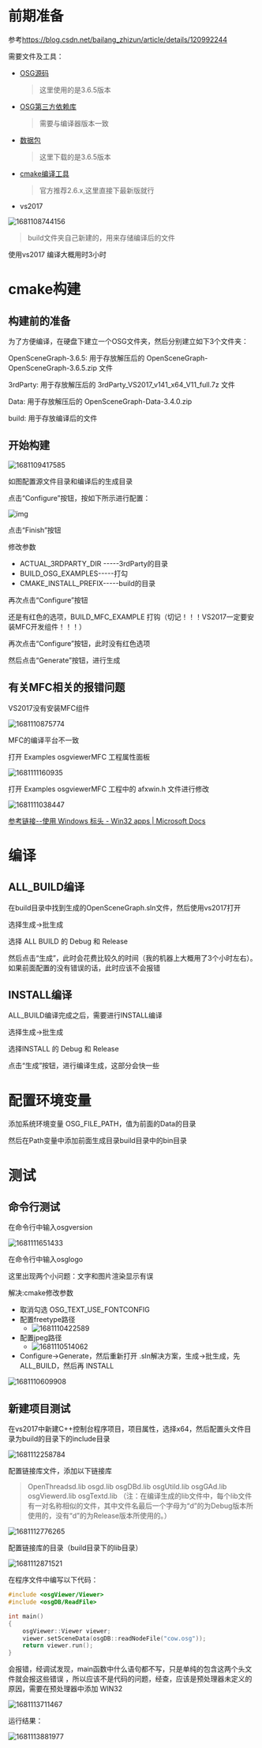 # 前期准备

参考<https://blog.csdn.net/bailang_zhizun/article/details/120992244>

需要文件及工具：

- [OSG源码](<https://www.openscenegraph.com/index.php/download-section/stable-releases/237-openscenegraph-3-6-5-release-download>)

  > 这里使用的是3.6.5版本

- [OSG第三方依赖库](<https://www.openscenegraph.com/index.php/download-section/dependencies>)

  > 需要与编译器版本一致

- [数据包](<https://www.openscenegraph.com/index.php/download-section/data>)

  > 这里下载的是3.6.5版本

- [cmake编译工具](<https://cmake.org/download/>)

  > 官方推荐2.6.x,这里直接下最新版就行

- vs2017

![1681108744156](OSG基本使用.assets/1681108744156.png)

> build文件夹自己新建的，用来存储编译后的文件

使用vs2017 编译大概用时3小时

# cmake构建

## 构建前的准备

为了方便编译，在硬盘下建立一个OSG文件夹，然后分别建立如下3个文件夹：

OpenSceneGraph-3.6.5: 用于存放解压后的 OpenSceneGraph-OpenSceneGraph-3.6.5.zip 文件

3rdParty:   用于存放解压后的 3rdParty_VS2017_v141_x64_V11_full.7z 文件

Data:        用于存放解压后的 OpenSceneGraph-Data-3.4.0.zip

build:       用于存放编译后的文件

## 开始构建

![1681109417585](OSG基本使用.assets/1681109417585.png)

如图配置源文件目录和编译后的生成目录 

点击“Configure”按钮，按如下所示进行配置： 

![img](OSG基本使用.assets/01f82a537db54298a2b877bb24545ab3.png) 

点击“Finish”按钮

 修改参数

- ACTUAL_3RDPARTY_DIR -----3rdParty的目录 
- BUILD_OSG_EXAMPLES-----打勾
- CMAKE_INSTALL_PREFIX-----build的目录

再次点击“Configure”按钮

还是有红色的选项，BUILD_MFC_EXAMPLE 打钩（切记！！！VS2017一定要安装MFC开发组件！！！） 

再次点击“Configure”按钮，此时没有红色选项 

然后点击“Generate”按钮，进行生成 

## 有关MFC相关的报错问题

VS2017没有安装MFC组件 

![1681110875774](OSG基本使用.assets/1681110875774.png)

MFC的编译平台不一致

打开 Examples osgviewerMFC 工程属性面板

![1681111160935](OSG基本使用.assets/1681111160935.png)

打开 Examples osgviewerMFC 工程中的 afxwin.h 文件进行修改

![1681111038447](OSG基本使用.assets/1681111038447.png)

[参考链接--使用 Windows 标头 - Win32 apps | Microsoft Docs](<https://learn.microsoft.com/zh-cn/windows/win32/winprog/using-the-windows-headers?redirectedfrom=MSDN>) 

# 编译

## ALL_BUILD编译

在build目录中找到生成的OpenSceneGraph.sln文件，然后使用vs2017打开

选择生成->批生成

选择 ALL BUILD 的 Debug 和 Release

然后点击“生成”，此时会花费比较久的时间（我的机器上大概用了3个小时左右）。如果前面配置的没有错误的话，此时应该不会报错 

## INSTALL编译

ALL_BUILD编译完成之后，需要进行INSTALL编译

选择生成->批生成

选择INSTALL 的 Debug 和 Release

点击“生成”按钮，进行编译生成，这部分会快一些 

# 配置环境变量

添加系统环境变量 OSG_FILE_PATH，值为前面的Data的目录 

然后在Path变量中添加前面生成目录build目录中的bin目录 

# 测试

## 命令行测试

在命令行中输入osgversion

![1681111651433](OSG基本使用.assets/1681111651433.png)

在命令行中输入osglogo 

这里出现两个小问题：文字和图片渲染显示有误

解决:cmake修改参数

- 取消勾选 OSG_TEXT_USE_FONTCONFIG 
- 配置freetype路径
  - ![1681110422589](OSG基本使用.assets/1681110422589.png)
- 配置jpeg路径
  - ![1681110514062](OSG基本使用.assets/1681110514062.png)
- Configure->Generate，然后重新打开 .sln解决方案，生成->批生成，先ALL_BUILD，然后再 INSTALL 

![1681110609908](OSG基本使用.assets/1681110609908.png)

## 新建项目测试

在vs2017中新建C++控制台程序项目，项目属性，选择x64，然后配置头文件目录为build的目录下的include目录 

![1681112258784](OSG基本使用.assets/1681112258784.png)

配置链接库文件，添加以下链接库

> OpenThreadsd.lib
> osgd.lib
> osgDBd.lib
> osgUtild.lib
> osgGAd.lib
> osgViewerd.lib
> osgTextd.lib
> （注：在编译生成的lib文件中，每个lib文件有一对名称相似的文件，其中文件名最后一个字母为“d”的为Debug版本所使用的，没有“d”的为Release版本所使用的。）

![1681112776265](OSG基本使用.assets/1681112776265.png)

配置链接库的目录（build目录下的lib目录） 

![1681112871521](OSG基本使用.assets/1681112871521.png)

在程序文件中编写以下代码： 

```c++
#include <osgViewer/Viewer>
#include <osgDB/ReadFile>

int main()
{
	osgViewer::Viewer viewer;
	viewer.setSceneData(osgDB::readNodeFile("cow.osg"));
	return viewer.run();
}
```

会报错，经调试发现，main函数中什么语句都不写，只是单纯的包含这两个头文件就会报这些错误 ，所以应该不是代码的问题，经查，应该是预处理器未定义的原因，需要在预处理器中添加 WIN32 

![1681113711467](OSG基本使用.assets/1681113711467.png)

运行结果：

![1681113881977](OSG基本使用.assets/1681113881977.png)





